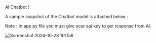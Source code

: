 AI Chatbot !

A sample snapshot of the Chatbot model is attached below : 

Note : In app.py file you must give your api key to get response from AI.

![Screenshot 2024-10-28 101158](https://github.com/user-attachments/assets/b11a6905-85a2-4bd2-b928-976e4731a9d2)

